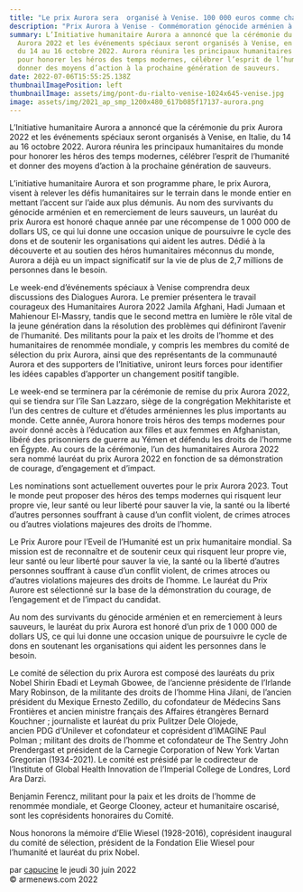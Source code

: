 ```yaml
---
title: "Le prix Aurora sera  organisé à Venise. 100 000 euros comme chaque année. "
description: "Prix Aurora à Venise - Commémoration génocide arménien à Evreux - "
summary: L’Initiative humanitaire Aurora a annoncé que la cérémonie du prix
  Aurora 2022 et les événements spéciaux seront organisés à Venise, en Italie,
  du 14 au 16 octobre 2022. Aurora réunira les principaux humanitaires du monde
  pour honorer les héros des temps modernes, célébrer l’esprit de l’humanité et
  donner des moyens d’action à la prochaine génération de sauveurs.
date: 2022-07-06T15:55:25.138Z
thumbnailImagePosition: left
thumbnailImage: assets/img/pont-du-rialto-venise-1024x645-venise.jpg
image: assets/img/2021_ap_smp_1200x480_617b085f17137-aurora.png
---
```

<!--StartFragment-->

L’Initiative humanitaire Aurora a annoncé que la cérémonie du prix Aurora 2022 et les événements spéciaux seront organisés à Venise, en Italie, du 14 au 16 octobre 2022. Aurora réunira les principaux humanitaires du monde pour honorer les héros des temps modernes, célébrer l’esprit de l’humanité et donner des moyens d’action à la prochaine génération de sauveurs.

L’initiative humanitaire Aurora et son programme phare, le prix Aurora, visent à relever les défis humanitaires sur le terrain dans le monde entier en mettant l’accent sur l’aide aux plus démunis. Au nom des survivants du génocide arménien et en remerciement de leurs sauveurs, un lauréat du prix Aurora est honoré chaque année par une récompense de 1 000 000 de dollars US, ce qui lui donne une occasion unique de poursuivre le cycle des dons et de soutenir les organisations qui aident les autres. Dédié à la découverte et au soutien des héros humanitaires méconnus du monde, Aurora a déjà eu un impact significatif sur la vie de plus de 2,7 millions de personnes dans le besoin.

Le week-end d’événements spéciaux à Venise comprendra deux discussions des Dialogues Aurora. Le premier présentera le travail courageux des Humanitaires Aurora 2022 Jamila Afghani, Hadi Jumaan et Mahienour El-Massry, tandis que le second mettra en lumière le rôle vital de la jeune génération dans la résolution des problèmes qui définiront l’avenir de l’humanité. Des militants pour la paix et les droits de l’homme et des humanitaires de renommée mondiale, y compris les membres du comité de sélection du prix Aurora, ainsi que des représentants de la communauté Aurora et des supporters de l’Initiative, uniront leurs forces pour identifier les idées capables d’apporter un changement positif tangible.

Le week-end se terminera par la cérémonie de remise du prix Aurora 2022, qui se tiendra sur l’île San Lazzaro, siège de la congrégation Mekhitariste et l’un des centres de culture et d’études arméniennes les plus importants au monde. Cette année, Aurora honore trois héros des temps modernes pour avoir donné accès à l’éducation aux filles et aux femmes en Afghanistan, libéré des prisonniers de guerre au Yémen et défendu les droits de l’homme en Égypte. Au cours de la cérémonie, l’un des humanitaires Aurora 2022 sera nommé lauréat du prix Aurora 2022 en fonction de sa démonstration de courage, d’engagement et d’impact.

Les nominations sont actuellement ouvertes pour le prix Aurora 2023. Tout le monde peut proposer des héros des temps modernes qui risquent leur propre vie, leur santé ou leur liberté pour sauver la vie, la santé ou la liberté d’autres personnes souffrant à cause d’un conflit violent, de crimes atroces ou d’autres violations majeures des droits de l’homme.

Le Prix Aurore pour l’Eveil de l’Humanité est un prix humanitaire mondial. Sa mission est de reconnaître et de soutenir ceux qui risquent leur propre vie, leur santé ou leur liberté pour sauver la vie, la santé ou la liberté d’autres personnes souffrant à cause d’un conflit violent, de crimes atroces ou d’autres violations majeures des droits de l’homme. Le lauréat du Prix Aurore est sélectionné sur la base de la démonstration du courage, de l’engagement et de l’impact du candidat.

Au nom des survivants du génocide arménien et en remerciement à leurs sauveurs, le lauréat du prix Aurora est honoré d’un prix de 1 000 000 de dollars US, ce qui lui donne une occasion unique de poursuivre le cycle de dons en soutenant les organisations qui aident les personnes dans le besoin.

Le comité de sélection du prix Aurora est composé des lauréats du prix Nobel Shirin Ebadi et Leymah Gbowee, de l’ancienne présidente de l’Irlande Mary Robinson, de la militante des droits de l’homme Hina Jilani, de l’ancien président du Mexique Ernesto Zedillo, du cofondateur de Médecins Sans Frontières et ancien ministre français des Affaires étrangères Bernard Kouchner ; journaliste et lauréat du prix Pulitzer Dele Olojede, ancien PDG d’Unilever et cofondateur et coprésident d’IMAGINE Paul Polman ; militant des droits de l’homme et cofondateur de The Sentry John Prendergast et président de la Carnegie Corporation of New York Vartan Gregorian (1934-2021). Le comité est présidé par le codirecteur de l’Institute of Global Health Innovation de l’Imperial College de Londres, Lord Ara Darzi.

Benjamin Ferencz, militant pour la paix et les droits de l’homme de renommée mondiale, et George Clooney, acteur et humanitaire oscarisé, sont les coprésidents honoraires du Comité.

Nous honorons la mémoire d’Elie Wiesel (1928-2016), coprésident inaugural du comité de sélection, président de la Fondation Elie Wiesel pour l’humanité et lauréat du prix Nobel.

par [capucine](https://www.armenews.com/spip.php?page=auteur&id_auteur=541) le jeudi 30 juin 2022\
© armenews.com 2022

<!--EndFragment-->